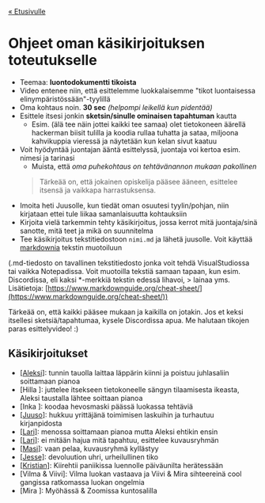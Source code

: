 [« Etusivulle](https://21tiko4.github.io/tiimiesittely/)

# Ohjeet oman käsikirjoituksen toteutukselle
- Teemaa: **luontodokumentti tikoista**
- Video entenee niin, että esittelemme luokkalaisemme "tikot luontaisessa elinympäristössään"-tyylillä
- Oma kohtaus noin. **30 sec** *(helpompi leikellä kun pidentää)*
- Esittele itsesi jonkin **sketsin/sinulle ominaisen tapahtuman** kautta
  - Esim. (älä tee näin jottei kaikki tee samaa) olet tietokoneen äärellä hackerman biisit tulilla ja koodia rullaa tuhatta ja sataa, miljoona kahvikuppia vieressä ja näytetään kun kelan sivut kaatuu
- Voit hyödyntää juontajan ääntä esittelyssä, juontaja voi kertoa esim. nimesi ja tarinasi
  - Muista, että *oma puhekohtaus on tehtävänannon mukaan pakollinen*
  > Tärkeää on, että jokainen opiskelija pääsee ääneen, esittelee itsensä ja vaikkapa harrastuksensa.
- Imoita heti Juusolle, kun tiedät oman osuutesi tyylin/pohjan, niin kirjataan ettei tule liikaa samanlaisuutta kohtauksiin
- Kirjoita vielä tarkemmin tehty käsikirjoitus, jossa kerrot mitä juontaja/sinä sanotte, mitä teet ja mikä on suunnitelma
- Tee käsikirjoitus tekstitiedostoon `nimi.md` ja lähetä juusolle. Voit käyttää [markdownia](https://www.markdownguide.org/cheat-sheet/) tekstin muotoiluun

(.md-tiedosto on tavallinen tekstitiedosto jonka voit tehdä VisualStudiossa tai vaikka Notepadissa. Voit muotoilla tekstiä samaan tapaan, kun esim. Discordissa, eli kaksi *-merkkiä tekstin edessä lihavoi, > lainaa yms. Lisätietoja: [https://www.markdownguide.org/cheat-sheet/](https://www.markdownguide.org/cheat-sheet/))

Tärkeää on, että kaikki pääsee mukaan ja kaikilla on jotakin. Jos et keksi itsellesi sketsiä/tapahtumaa, kysele Discordissa apua. Me halutaan tikojen paras esittelyvideo! :) 


## Käsikirjoitukset
- [[Aleksi]](https://21tiko4.github.io/tiimiesittely/scripts/aleksi): tunnin tauolla laittaa läppärin kiinni ja poistuu juhlasaliin soittamaan pianoa
- [Hilla ]: juttelee itsekseen tietokoneelle sängyn tilaamisesta ikeasta, Aleksi taustalla lähtee soittaan pianoa
- [Inka ]: koodaa hevosmaski päässä luokassa tehtäviä
- [[Juuso]](https://21tiko4.github.io/tiimiesittely/scripts/juuso): hukkuu yrittäjänä toimimisen laskuihin ja turhautuu kirjanpidosta
- [[Lari]](https://21tiko4.github.io/tiimiesittely/scripts/lari): menossa soittamaan pianoa mutta Aleksi ehtikin ensin
- [[Lari]](https://21tiko4.github.io/tiimiesittely/scripts/lari): ei mitään hajua mitä tapahtuu, esittelee kuvausryhmän
- [[Masi]](https://21tiko4.github.io/tiimiesittely/scripts/masi): vaan pelaa, kuvausryhmä kyllästyy
- [[Jesse]](https://21tiko4.github.io/tiimiesittely/scripts/jesse): devoluution uhri, urheilullinen tiko
- [[Kristian]](https://21tiko4.github.io/tiimiesittely/scripts/kristian): Kiirehtii paniikissa luennolle päiväunilta herätessään
- [Vilma & Viivi]: Vilma luokan vastaava ja Viivi & Mira sihteereinä cool gangissa ratkomassa luokan ongelmia
- [Mira ]: Myöhässä & Zoomissa kuntosalilla